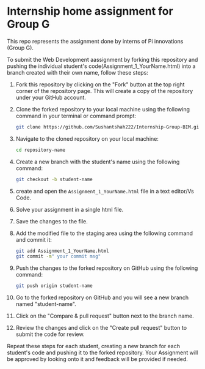 # Internship home assignment for Group G
This repo represents the assignment done by interns of Pi innovations (Group G).

To submit the Web Development aassignment by forking this repository and pushing the individual student's code(Assignment_1_YourName.html) into a branch created with their own name, follow these steps:

1. Fork this repository by clicking on the "Fork" button at the top right corner of the repository page. This will create a copy of the repository under your GitHub account.

2. Clone the forked repository to your local machine using the following command in your terminal or command prompt:
   ```sh
   git clone https://github.com/Sushantshah222/Internship-Group-BIM.git
   
3. Navigate to the cloned repository on your local machine:

    ```sh
    cd repository-name
    
4. Create a new branch with the student's name using the following command:

    ```sh
    git checkout -b student-name

5. create and open the `Assignment_1_YourName.html` file in a text editor/Vs Code.

6. Solve your assignment in a single html file.

7. Save the changes to the file.

8. Add the modified file to the staging area using the following command and commit it:
    ```sh
   git add Assignment_1_YourName.html
   git commit -m" your commit msg" 


9. Push the changes to the forked repository on GitHub using the following command:

    ```sh        
    git push origin student-name

10. Go to the forked repository on GitHub and you will see a new branch named "student-name". 

11. Click on the "Compare & pull request" button next to the branch name.

12. Review the changes and click on the "Create pull request" button to submit the code for review.

Repeat these steps for each student, creating a new branch for each student's code and pushing it to the forked repository.
Your Assignment will be approved by looking onto it and feedback will be provided if needed.


